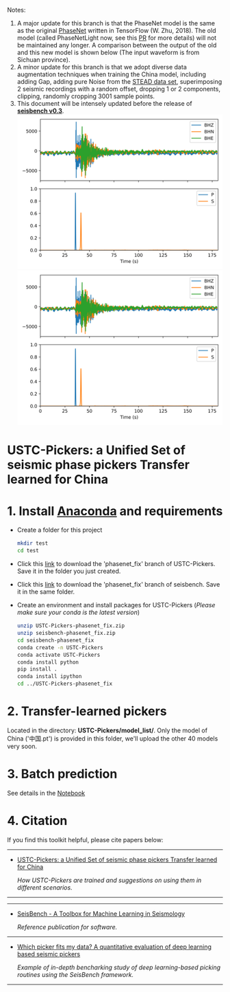 Notes:
1. A major update for this branch is that the PhaseNet model is the same as the original [PhaseNet](https://github.com/AI4EPS/PhaseNet/blob/master/phasenet/model.py) written in TensorFlow (W. Zhu, 2018). The old model (called PhaseNetLight now, see this [PR](https://github.com/seisbench/seisbench/pull/158) for more details) will not be maintained any longer. A comparison between the output of the old and this new model is shown below (The input waveform is from Sichuan province).
2. A minor update for this branch is that we adopt diverse data augmentation techniques when training the China model, including adding Gap, adding pure Noise from the [STEAD data set](https://github.com/smousavi05/STEAD), superimposing 2 seismic recordings with a random offset, dropping 1 or 2 components, clipping, randomly cropping 3001 sample points.
2. This document will be intensely updated before the release of [**seisbench v0.3**](https://github.com/seisbench/seisbench/milestone/1).
![old](https://raw.githubusercontent.com/JUNZHU-SEIS/USTC-Pickers/main/demo/figure/test.png)
![new](./demo/figure/Sichuan_New_model.png)
# USTC-Pickers: a Unified Set of seismic phase pickers Transfer learned for China

# 1. Install [Anaconda](https://www.anaconda.com/) and requirements

* Create a folder for this project

  ```bash
  mkdir test
  cd test
  ```

* Click this [link](https://github.com/JUNZHU-SEIS/USTC-Pickers/archive/refs/heads/phasenet_fix.zip) to download the 'phasenet_fix' branch of USTC-Pickers. Save it in the folder you just created.


* Click this [link](https://github.com/seisbench/seisbench/archive/refs/heads/phasenet_fix.zip) to download the 'phasenet_fix' branch of seisbench. Save it in the same folder.

* Create an environment and install packages for USTC-Pickers (*Please make sure your conda is the latest version*)

  ```bash
  unzip USTC-Pickers-phasenet_fix.zip
  unzip seisbench-phasenet_fix.zip
  cd seisbench-phasenet_fix
  conda create -n USTC-Pickers
  conda activate USTC-Pickers
  conda install python
  pip install .
  conda install ipython
  cd ../USTC-Pickers-phasenet_fix
  ```

# 2. Transfer-learned pickers
Located in the directory: **USTC-Pickers/model_list/**. Only the model of China ('中国.pt') is provided in this folder, we'll upload the other 40 models very soon.

# 3. Batch prediction

See details in the [Notebook](./demo/demo_pick.ipynb)

# 4. Citation
If you find this toolkit helpful, please cite papers below:

---

* [USTC-Pickers: a Unified Set of seismic phase pickers Transfer learned for China](https://www.equsci.org.cn/en/article/id/95a7e2fc-677e-4879-82a1-bf3b10f945aa)

  _How USTC-Pickers are trained and suggestions on using them in different scenarios._
---

---

* [SeisBench - A Toolbox for Machine Learning in Seismology](https://doi.org/10.1785/0220210324)

  _Reference publication for software._

---

* [Which picker fits my data? A quantitative evaluation of deep learning based seismic pickers](https://doi.org/10.1029/2021JB023499)

  _Example of in-depth bencharking study of deep learning-based picking routines using the SeisBench framework._

---